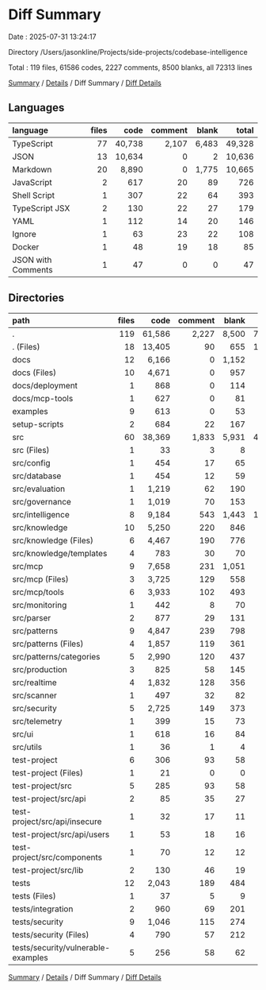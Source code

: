 # Diff Summary

Date : 2025-07-31 13:24:17

Directory /Users/jasonkline/Projects/side-projects/codebase-intelligence

Total : 119 files,  61586 codes, 2227 comments, 8500 blanks, all 72313 lines

[Summary](results.md) / [Details](details.md) / Diff Summary / [Diff Details](diff-details.md)

## Languages
| language | files | code | comment | blank | total |
| :--- | ---: | ---: | ---: | ---: | ---: |
| TypeScript | 77 | 40,738 | 2,107 | 6,483 | 49,328 |
| JSON | 13 | 10,634 | 0 | 2 | 10,636 |
| Markdown | 20 | 8,890 | 0 | 1,775 | 10,665 |
| JavaScript | 2 | 617 | 20 | 89 | 726 |
| Shell Script | 1 | 307 | 22 | 64 | 393 |
| TypeScript JSX | 2 | 130 | 22 | 27 | 179 |
| YAML | 1 | 112 | 14 | 20 | 146 |
| Ignore | 1 | 63 | 23 | 22 | 108 |
| Docker | 1 | 48 | 19 | 18 | 85 |
| JSON with Comments | 1 | 47 | 0 | 0 | 47 |

## Directories
| path | files | code | comment | blank | total |
| :--- | ---: | ---: | ---: | ---: | ---: |
| . | 119 | 61,586 | 2,227 | 8,500 | 72,313 |
| . (Files) | 18 | 13,405 | 90 | 655 | 14,150 |
| docs | 12 | 6,166 | 0 | 1,152 | 7,318 |
| docs (Files) | 10 | 4,671 | 0 | 957 | 5,628 |
| docs/deployment | 1 | 868 | 0 | 114 | 982 |
| docs/mcp-tools | 1 | 627 | 0 | 81 | 708 |
| examples | 9 | 613 | 0 | 53 | 666 |
| setup-scripts | 2 | 684 | 22 | 167 | 873 |
| src | 60 | 38,369 | 1,833 | 5,931 | 46,133 |
| src (Files) | 1 | 33 | 3 | 8 | 44 |
| src/config | 1 | 454 | 17 | 65 | 536 |
| src/database | 1 | 454 | 12 | 59 | 525 |
| src/evaluation | 1 | 1,219 | 62 | 190 | 1,471 |
| src/governance | 1 | 1,019 | 70 | 153 | 1,242 |
| src/intelligence | 8 | 9,184 | 543 | 1,443 | 11,170 |
| src/knowledge | 10 | 5,250 | 220 | 846 | 6,316 |
| src/knowledge (Files) | 6 | 4,467 | 190 | 776 | 5,433 |
| src/knowledge/templates | 4 | 783 | 30 | 70 | 883 |
| src/mcp | 9 | 7,658 | 231 | 1,051 | 8,940 |
| src/mcp (Files) | 3 | 3,725 | 129 | 558 | 4,412 |
| src/mcp/tools | 6 | 3,933 | 102 | 493 | 4,528 |
| src/monitoring | 1 | 442 | 8 | 70 | 520 |
| src/parser | 2 | 877 | 29 | 131 | 1,037 |
| src/patterns | 9 | 4,847 | 239 | 798 | 5,884 |
| src/patterns (Files) | 4 | 1,857 | 119 | 361 | 2,337 |
| src/patterns/categories | 5 | 2,990 | 120 | 437 | 3,547 |
| src/production | 3 | 825 | 58 | 145 | 1,028 |
| src/realtime | 4 | 1,832 | 128 | 356 | 2,316 |
| src/scanner | 1 | 497 | 32 | 82 | 611 |
| src/security | 5 | 2,725 | 149 | 373 | 3,247 |
| src/telemetry | 1 | 399 | 15 | 73 | 487 |
| src/ui | 1 | 618 | 16 | 84 | 718 |
| src/utils | 1 | 36 | 1 | 4 | 41 |
| test-project | 6 | 306 | 93 | 58 | 457 |
| test-project (Files) | 1 | 21 | 0 | 0 | 21 |
| test-project/src | 5 | 285 | 93 | 58 | 436 |
| test-project/src/api | 2 | 85 | 35 | 27 | 147 |
| test-project/src/api/insecure | 1 | 32 | 17 | 11 | 60 |
| test-project/src/api/users | 1 | 53 | 18 | 16 | 87 |
| test-project/src/components | 1 | 70 | 12 | 12 | 94 |
| test-project/src/lib | 2 | 130 | 46 | 19 | 195 |
| tests | 12 | 2,043 | 189 | 484 | 2,716 |
| tests (Files) | 1 | 37 | 5 | 9 | 51 |
| tests/integration | 2 | 960 | 69 | 201 | 1,230 |
| tests/security | 9 | 1,046 | 115 | 274 | 1,435 |
| tests/security (Files) | 4 | 790 | 57 | 212 | 1,059 |
| tests/security/vulnerable-examples | 5 | 256 | 58 | 62 | 376 |

[Summary](results.md) / [Details](details.md) / Diff Summary / [Diff Details](diff-details.md)